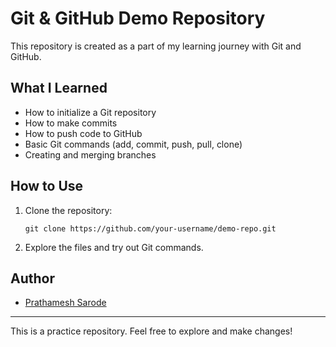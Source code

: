 # Git & GitHub Demo Repository

This repository is created as a part of my learning journey with Git and GitHub.

## What I Learned

- How to initialize a Git repository
- How to make commits
- How to push code to GitHub
- Basic Git commands (add, commit, push, pull, clone)
- Creating and merging branches

## How to Use

1. Clone the repository:
   ```
   git clone https://github.com/your-username/demo-repo.git
   ```
2. Explore the files and try out Git commands.

## Author

- [Prathamesh Sarode](https://github.com/i-am-pratham)

---

This is a practice repository. Feel free to explore and make changes!